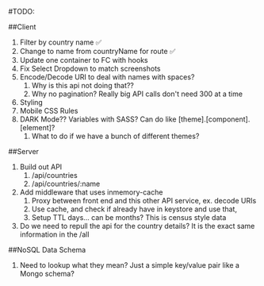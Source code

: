 #TODO:

##Client
1. Filter by country name ✅
2. Change to name from countryName for route ✅
3. Update one container to FC with hooks
4. Fix Select Dropdown to match screenshots
5. Encode/Decode URI to deal with names with spaces?  
   1. Why is this api not doing that??
   2. Why no pagination?  Really big API calls don't need 300 at a time
6. Styling
7. Mobile CSS Rules
8. DARK Mode??  Variables with SASS?  Can do like [theme].[component].[element]?
   1. What to do if we have a bunch of different themes?

##Server
1. Build out API
   1. /api/countries
   2. /api/countries/:name
2. Add middleware that uses inmemory-cache
   1. Proxy between front end and this other API service, ex. decode URIs
   2. Use cache, and check if already have in keystore and use that,
   3. Setup TTL days... can be months?  This is census style data
3. Do we need to repull the api for the country details?  It is the exact same information in the /all


##NoSQL Data Schema
1. Need to lookup what they mean?  Just a simple key/value pair like a Mongo schema?
